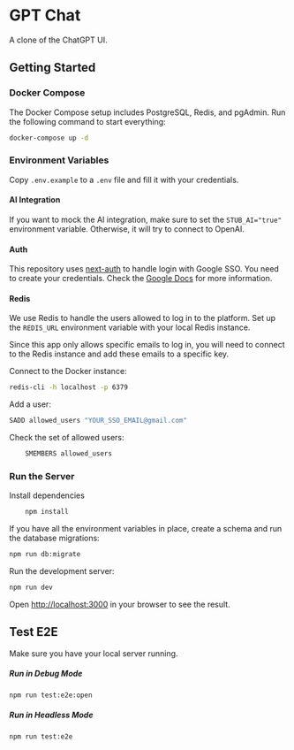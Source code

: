 # GPT Chat

A clone of the ChatGPT UI.

## Getting Started

### Docker Compose

The Docker Compose setup includes PostgreSQL, Redis, and pgAdmin. Run the following command to start everything:

```bash
docker-compose up -d
```

### Environment Variables

Copy `.env.example` to a `.env` file and fill it with your credentials.

#### AI Integration

If you want to mock the AI integration, make sure to set the `STUB_AI="true"` environment variable. Otherwise, it will try to connect to OpenAI.

#### Auth

This repository uses [next-auth](https://next-auth.js.org/) to handle login with Google SSO. You need to create your credentials. Check the [Google Docs](https://developers.google.com/identity/protocols/oauth2) for more information.

#### Redis

We use Redis to handle the users allowed to log in to the platform. Set up the `REDIS_URL` environment variable with your local Redis instance.

Since this app only allows specific emails to log in, you will need to connect to the Redis instance and add these emails to a specific key.

Connect to the Docker instance:

```bash
redis-cli -h localhost -p 6379
```

Add a user:

```bash
SADD allowed_users "YOUR_SSO_EMAIL@gmail.com"
```

Check the set of allowed users:

```bash
    SMEMBERS allowed_users
```

### Run the Server

Install dependencies

```bash
    npm install
```

If you have all the environment variables in place, create a schema and run the database migrations:

```bash
npm run db:migrate
```

Run the development server:

```bash
npm run dev
```

Open [http://localhost:3000](http://localhost:3000) in your browser to see the result.

## Test E2E

Make sure you have your local server running.

##### Run in Debug Mode

```bash
npm run test:e2e:open
```

##### Run in Headless Mode

```bash
npm run test:e2e
```
